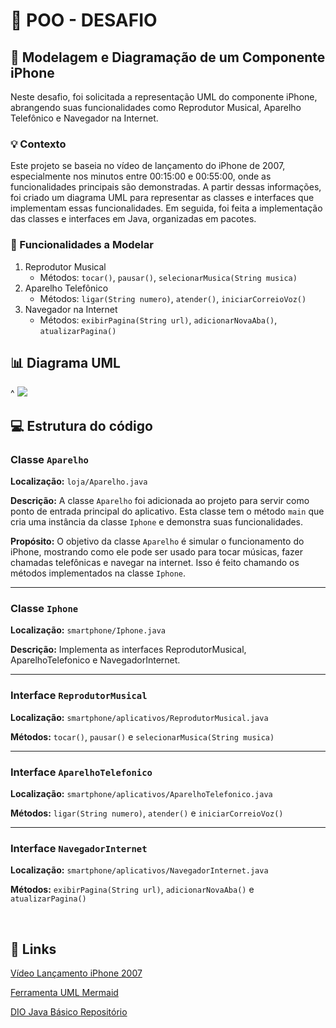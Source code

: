 # 🚀 POO - DESAFIO

## 📱 Modelagem e Diagramação de um Componente iPhone

Neste desafio, foi solicitada a representação UML do componente iPhone, abrangendo suas funcionalidades como Reprodutor Musical, Aparelho Telefônico e Navegador na Internet.

### 💡 Contexto

Este projeto se baseia no vídeo de lançamento do iPhone de 2007, especialmente nos minutos entre 00:15:00 e 00:55:00, onde as funcionalidades principais são demonstradas. A partir dessas informações, foi criado um diagrama UML para representar as classes e interfaces que implementam essas funcionalidades. Em seguida, foi feita a implementação das classes e interfaces em Java, organizadas em pacotes.

### 📔 Funcionalidades a Modelar

1. Reprodutor Musical
    - Métodos: `tocar()`, `pausar()`, `selecionarMusica(String musica)`
2. Aparelho Telefônico
    - Métodos: `ligar(String numero)`, `atender()`, `iniciarCorreioVoz()`
3. Navegador na Internet
    - Métodos: `exibirPagina(String url)`, `adicionarNovaAba()`, `atualizarPagina()`

## 📊 Diagrama UML
^
[![](https://mermaid.ink/img/pako:eNqNk89uwjAMxl8lygk0xgP0MAltlx2G0Jh2WXcwjWmtpUnlJmgD8e7zoCBa_nQ9Nc7vsx1_yUZn3qBOdGahrp8IcoYydTQrvEN1f_-gyAXkJWSoXrFib2Lw_BJrysBe4SYVMNrCv6HFpXeU-SvgFFaYg_H8_BdyGFJ30KrxWMid6ChO1J0KPgMeDFuxCmJ9FqyleEbeQdPsYB6YXK7K3WqoWrClXBI0hIslsm9ng4DOoNRQh6-1TXJIAn70zEj-3a87zeA3LYhnkJM7NhLZdmoY2jc89SuYLGDQbSGCpTUc0sjuybiEKIFck_zjUwHn9Q654V9noj3gyZh7yP7Zn-Y4vy63POmTHZ36B3vRtlPd2QXtc7NHedHiPk3Xdz3SMgxx28iz3aRO7qIOBZaY6kR-DfBXqlO3FQ7EmfmPy3QSOOJIs495oZMl2FpWsTIyrebN75HtL62VcKw?type=png)](https://mermaid.live/edit#pako:eNqNk89uwjAMxl8lygk0xgP0MAltlx2G0Jh2WXcwjWmtpUnlJmgD8e7zoCBa_nQ9Nc7vsx1_yUZn3qBOdGahrp8IcoYydTQrvEN1f_-gyAXkJWSoXrFib2Lw_BJrysBe4SYVMNrCv6HFpXeU-SvgFFaYg_H8_BdyGFJ30KrxWMid6ChO1J0KPgMeDFuxCmJ9FqyleEbeQdPsYB6YXK7K3WqoWrClXBI0hIslsm9ng4DOoNRQh6-1TXJIAn70zEj-3a87zeA3LYhnkJM7NhLZdmoY2jc89SuYLGDQbSGCpTUc0sjuybiEKIFck_zjUwHn9Q654V9noj3gyZh7yP7Zn-Y4vy63POmTHZ36B3vRtlPd2QXtc7NHedHiPk3Xdz3SMgxx28iz3aRO7qIOBZaY6kR-DfBXqlO3FQ7EmfmPy3QSOOJIs495oZMl2FpWsTIyrebN75HtL62VcKw)

## 💻 Estrutura do código

### Classe `Aparelho`

**Localização:** `loja/Aparelho.java`

**Descrição:** A classe `Aparelho` foi adicionada ao projeto para servir como ponto de entrada principal do aplicativo. Esta classe tem o método `main` que cria uma instância da classe `Iphone` e demonstra suas funcionalidades.

**Propósito:** O objetivo da classe `Aparelho` é simular o funcionamento do iPhone, mostrando como ele pode ser usado para tocar músicas, fazer chamadas telefônicas e navegar na internet. Isso é feito chamando os métodos implementados na classe `Iphone`.

---

### Classe `Iphone`

**Localização:** `smartphone/Iphone.java`

**Descrição:** Implementa as interfaces ReprodutorMusical, AparelhoTelefonico e NavegadorInternet.

---

### Interface `ReprodutorMusical`

**Localização:** `smartphone/aplicativos/ReprodutorMusical.java`

**Métodos:** `tocar()`, `pausar()` e `selecionarMusica(String musica)`

---

### Interface `AparelhoTelefonico`

**Localização:** `smartphone/aplicativos/AparelhoTelefonico.java`

**Métodos:** `ligar(String numero)`, `atender()` e `iniciarCorreioVoz()`

---

### Interface `NavegadorInternet`

**Localização:** `smartphone/aplicativos/NavegadorInternet.java`

**Métodos:** `exibirPagina(String url)`, `adicionarNovaAba()` e `atualizarPagina()`

<br>

## 🔗 Links

[Vídeo Lançamento iPhone 2007](https://www.youtube.com/watch?v=9ou608QQRq8)

[Ferramenta UML Mermaid](https://mermaid.js.org/)

[DIO Java Básico Repositório](https://github.com/digitalinnovationone/trilha-java-basico/tree/main/desafios/poo)